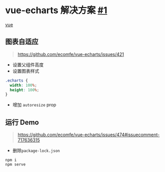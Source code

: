 # vue-echarts 解决方案 [#1](https://github.com/vhxubo/blog/issues/1)

[vue](https://github.com/vhxubo/blog/issues?q=label:vue)

## 图表自适应

> https://github.com/ecomfe/vue-echarts/issues/421

- 设置父组件高度
- 设置图表样式

```css
.echarts {
  width: 100%;
  height: 100%;
}
```
- 增加 `autoresize` prop

## 运行 Demo

> https://github.com/ecomfe/vue-echarts/issues/474#issuecomment-717636315

- 删除`package-lock.json`

```
npm i
npm serve
```